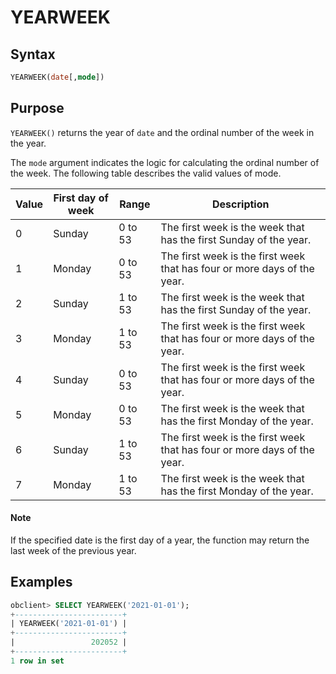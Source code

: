 # YEARWEEK

## Syntax

```sql
YEARWEEK(date[,mode])
```

## Purpose

`YEARWEEK()` returns the year of `date` and the ordinal number of the week in the year.

The `mode` argument indicates the logic for calculating the ordinal number of the week. The following table describes the valid values of mode.

| Value | First day of week | Range | Description |
|----|-------|-------|------------------|
| 0 | Sunday | 0 to 53 | The first week is the week that has the first Sunday of the year. |
| 1 | Monday | 0 to 53 | The first week is the first week that has four or more days of the year. |
| 2 | Sunday | 1 to 53 | The first week is the week that has the first Sunday of the year. |
| 3 | Monday | 1 to 53 | The first week is the first week that has four or more days of the year. |
| 4 | Sunday | 0 to 53 | The first week is the first week that has four or more days of the year. |
| 5 | Monday | 0 to 53 | The first week is the week that has the first Monday of the year. |
| 6 | Sunday | 1 to 53 | The first week is the first week that has four or more days of the year. |
| 7 | Monday | 1 to 53 | The first week is the week that has the first Monday of the year. |

  <main id="notice" type='explain'>
    <h4>Note</h4>
    <p>If the specified date is the first day of a year, the function may return the last week of the previous year. </p>
  </main>

## Examples

```sql
obclient> SELECT YEARWEEK('2021-01-01');
+------------------------+
| YEARWEEK('2021-01-01') |
+------------------------+
|                 202052 |
+------------------------+
1 row in set
```
